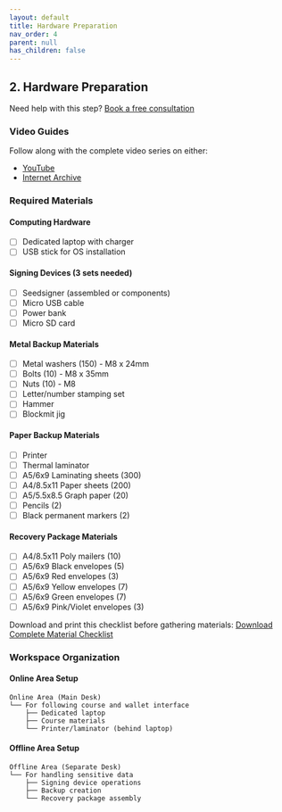 ```yaml
---
layout: default
title: Hardware Preparation
nav_order: 4
parent: null
has_children: false
---
```


## 2. Hardware Preparation

Need help with this step? [Book a free consultation](https://thebitcoinbackup.com)


### Video Guides
Follow along with the complete video series on either:
- [YouTube](https://www.youtube.com/watch?v=u1Wb9rgkAdg&list=PL3s9juCCLq05UbdxikNPa8hOmddvS2BPa&index=12)
- [Internet Archive](https://archive.org/details/the-bitcoin-backup-self-inheritance-protocol/Section+2+-+Lesson+1.mp4)

### Required Materials

#### Computing Hardware
- [ ] Dedicated laptop with charger
- [ ] USB stick for OS installation

#### Signing Devices (3 sets needed)
- [ ] Seedsigner (assembled or components)
- [ ] Micro USB cable
- [ ] Power bank
- [ ] Micro SD card

#### Metal Backup Materials
- [ ] Metal washers (150) - M8 x 24mm
- [ ] Bolts (10) - M8 x 35mm
- [ ] Nuts (10) - M8
- [ ] Letter/number stamping set
- [ ] Hammer
- [ ] Blockmit jig

#### Paper Backup Materials
- [ ] Printer
- [ ] Thermal laminator
- [ ] A5/6x9 Laminating sheets (300)
- [ ] A4/8.5x11 Paper sheets (200)
- [ ] A5/5.5x8.5 Graph paper (20)
- [ ] Pencils (2)
- [ ] Black permanent markers (2)

#### Recovery Package Materials
- [ ] A4/8.5x11 Poly mailers (10)
- [ ] A5/6x9 Black envelopes (5)
- [ ] A5/6x9 Red envelopes (3)
- [ ] A5/6x9 Yellow envelopes (7)
- [ ] A5/6x9 Green envelopes (7)
- [ ] A5/6x9 Pink/Violet envelopes (3)

Download and print this checklist before gathering materials:
[Download Complete Material Checklist](https://github.com/TheBitcoinBackup/Self-Inheritance-Protocol/blob/main/assets/docs/starter-kit/Material%20Checklist%20-%20Self-Inheritance%20Protocol.pdf)

### Workspace Organization

#### Online Area Setup
```
Online Area (Main Desk)
└── For following course and wallet interface
    ├── Dedicated laptop
    ├── Course materials
    └── Printer/laminator (behind laptop)
```

#### Offline Area Setup
```
Offline Area (Separate Desk)
└── For handling sensitive data
    ├── Signing device operations
    ├── Backup creation
    └── Recovery package assembly
```
